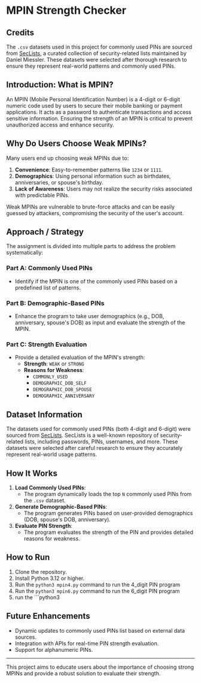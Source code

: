 # MPIN Strength Checker

## Credits
The `.csv` datasets used in this project for commonly used PINs are sourced from [SecLists](https://github.com/danielmiessler/SecLists), a curated collection of security-related lists maintained by Daniel Miessler. These datasets were selected after thorough research to ensure they represent real-world patterns and commonly used PINs.

## Introduction: What is MPIN?
An MPIN (Mobile Personal Identification Number) is a 4-digit or 6-digit numeric code used by users to secure their mobile banking or payment applications. It acts as a password to authenticate transactions and access sensitive information. Ensuring the strength of an MPIN is critical to prevent unauthorized access and enhance security.

## Why Do Users Choose Weak MPINs?
Many users end up choosing weak MPINs due to:
1. **Convenience**: Easy-to-remember patterns like `1234` or `1111`.
2. **Demographics**: Using personal information such as birthdates, anniversaries, or spouse's birthday.
3. **Lack of Awareness**: Users may not realize the security risks associated with predictable PINs.

Weak MPINs are vulnerable to brute-force attacks and can be easily guessed by attackers, compromising the security of the user's account.

## Approach / Strategy
The assignment is divided into multiple parts to address the problem systematically:

### Part A: Commonly Used PINs
- Identify if the MPIN is one of the commonly used PINs based on a predefined list of patterns.

### Part B: Demographic-Based PINs
- Enhance the program to take user demographics (e.g., DOB, anniversary, spouse's DOB) as input and evaluate the strength of the MPIN.

### Part C: Strength Evaluation
- Provide a detailed evaluation of the MPIN's strength:
  - **Strength**: `WEAK` or `STRONG`
  - **Reasons for Weakness**:
    - `COMMONLY_USED`
    - `DEMOGRAPHIC_DOB_SELF`
    - `DEMOGRAPHIC_DOB_SPOUSE`
    - `DEMOGRAPHIC_ANNIVERSARY`

## Dataset Information
The datasets used for commonly used PINs (both 4-digit and 6-digit) were sourced from [SecLists](https://github.com/danielmiessler/SecLists). SecLists is a well-known repository of security-related lists, including passwords, PINs, usernames, and more. These datasets were selected after careful research to ensure they accurately represent real-world usage patterns.

## How It Works
1. **Load Commonly Used PINs**:
   - The program dynamically loads the top `N` commonly used PINs from the `.csv` dataset.
2. **Generate Demographic-Based PINs**:
   - The program generates PINs based on user-provided demographics (DOB, spouse's DOB, anniversary).
3. **Evaluate PIN Strength**:
   - The program evaluates the strength of the PIN and provides detailed reasons for weakness.

## How to Run
1. Clone the repository.
2. Install Python 3.12 or higher.
3. Run the ```python3 mpin4.py``` command to run the 4_digit PIN program 
4. Run the ```python3 mpin6.py``` command to run the 6_digit PIN program
5. run the ```python3

## Future Enhancements
- Dynamic updates to commonly used PINs list based on external data sources.
- Integration with APIs for real-time PIN strength evaluation.
- Support for alphanumeric PINs.

---
This project aims to educate users about the importance of choosing strong MPINs and provide a robust solution to evaluate their strength.